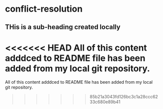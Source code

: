 # conflict-resolution

## THis is a sub-heading created locally 

<<<<<<< HEAD
All of this content adddced to README file has been added from my local git repository.
=======
All of this content adddced to README file has been added from my local git repository.
>>>>>>> 85b21a3043fd126bc3c1a28ccc6233c680e89b41
